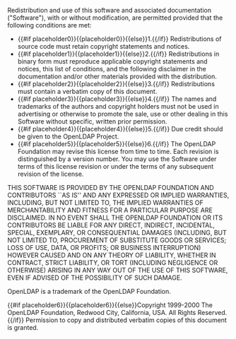 Redistribution and use of this software and associated documentation (&quot;Software&quot;), with or without modification, are permitted provided that the following conditions are met:

* {{#if placeholder0}}{{placeholder0}}{{else}}1.{{/if}} Redistributions of source code must retain copyright statements and notices.
* {{#if placeholder1}}{{placeholder1}}{{else}}2.{{/if}} Redistributions in binary form must reproduce applicable copyright statements and notices, this list of conditions, and the following disclaimer in the documentation and/or other materials provided with the distribution.
* {{#if placeholder2}}{{placeholder2}}{{else}}3.{{/if}} Redistributions must contain a verbatim copy of this document.
* {{#if placeholder3}}{{placeholder3}}{{else}}4.{{/if}} The names and trademarks of the authors and copyright holders must not be used in advertising or otherwise to promote the sale, use or other dealing in this Software without specific, written prior permission.
* {{#if placeholder4}}{{placeholder4}}{{else}}5.{{/if}} Due credit should be given to the OpenLDAP Project.
* {{#if placeholder5}}{{placeholder5}}{{else}}6.{{/if}} The OpenLDAP Foundation may revise this license from time to time. Each revision is distinguished by a version number. You may use the Software under terms of this license revision or under the terms of any subsequent revision of the license.

THIS SOFTWARE IS PROVIDED BY THE OPENLDAP FOUNDATION AND CONTRIBUTORS ``AS IS'' AND ANY EXPRESSED OR IMPLIED WARRANTIES, INCLUDING, BUT NOT LIMITED TO, THE IMPLIED WARRANTIES OF MERCHANTABILITY AND FITNESS FOR A PARTICULAR PURPOSE ARE DISCLAIMED. IN NO EVENT SHALL THE OPENLDAP FOUNDATION OR ITS CONTRIBUTORS BE LIABLE FOR ANY DIRECT, INDIRECT, INCIDENTAL, SPECIAL, EXEMPLARY, OR CONSEQUENTIAL DAMAGES (INCLUDING, BUT NOT LIMITED TO, PROCUREMENT OF SUBSTITUTE GOODS OR SERVICES; LOSS OF USE, DATA, OR PROFITS; OR BUSINESS INTERRUPTION) HOWEVER CAUSED AND ON ANY THEORY OF LIABILITY, WHETHER IN CONTRACT, STRICT LIABILITY, OR TORT (INCLUDING NEGLIGENCE OR OTHERWISE) ARISING IN ANY WAY OUT OF THE USE OF THIS SOFTWARE, EVEN IF ADVISED OF THE POSSIBILITY OF SUCH DAMAGE.

OpenLDAP is a trademark of the OpenLDAP Foundation.

{{#if placeholder6}}{{placeholder6}}{{else}}Copyright 1999-2000 The OpenLDAP Foundation, Redwood City, California, USA. All Rights Reserved.{{/if}} Permission to copy and distributed verbatim copies of this document is granted.